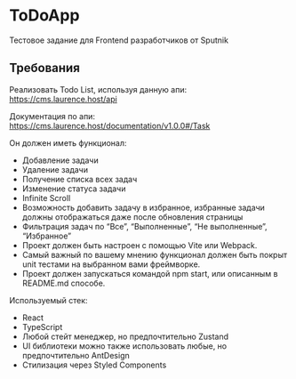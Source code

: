 # ToDoApp

Тестовое задание для Frontend разработчиков от Sputnik

## Требования
Реализовать Todo List, используя данную апи:
https://cms.laurence.host/api

Документация по апи:
https://cms.laurence.host/documentation/v1.0.0#/Task

Он должен иметь функционал:
- Добавление задачи
- Удаление задачи
- Получение списка всех задач
- Изменение статуса задачи
- Infinite Scroll
- Возможность добавить задачу в избранное, избранные задачи должны отображаться даже после обновления страницы
- Фильтрация задач по “Все”, “Выполненные”, “Не выполненные”, “Избранное”
- Проект должен быть настроен с помощью Vite или Webpack. 
- Самый важный по вашему мнению функционал должен быть покрыт unit тестами на выбранном вами фреймворке. 
- Проект должен запускаться командой npm start, или описанным в README.md способе.

Используемый стек:
- React
- TypeScript
- Любой стейт менеджер, но предпочтительно Zustand
- UI библиотеки можно также использовать любые, но предпочтительно AntDesign
- Стилизация через Styled Components

